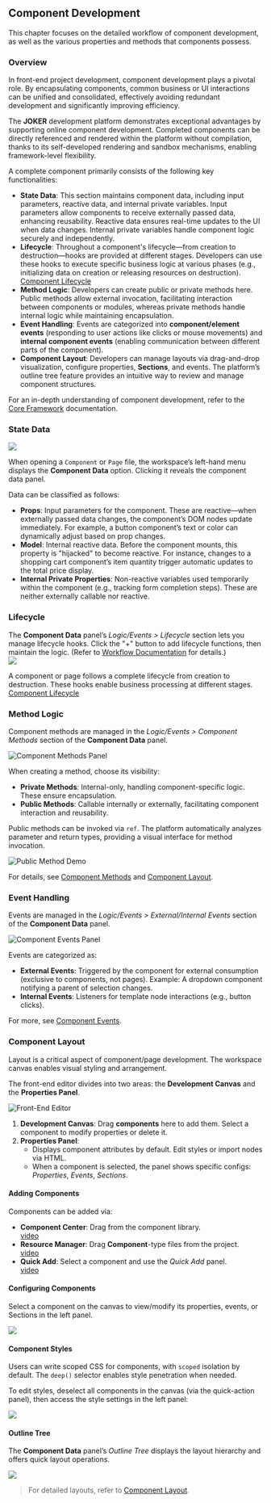 ## Component Development  

This chapter focuses on the detailed workflow of component development, as well as the various properties and methods that components possess.  

### Overview  

In front-end project development, component development plays a pivotal role. By encapsulating components, common business or UI interactions can be unified and consolidated, effectively avoiding redundant development and significantly improving efficiency.  

The **JOKER** development platform demonstrates exceptional advantages by supporting online component development. Completed components can be directly referenced and rendered within the platform without compilation, thanks to its self-developed rendering and sandbox mechanisms, enabling framework-level flexibility.  

A complete component primarily consists of the following key functionalities:  

- **State Data**: This section maintains component data, including input parameters, reactive data, and internal private variables. Input parameters allow components to receive externally passed data, enhancing reusability. Reactive data ensures real-time updates to the UI when data changes. Internal private variables handle component logic securely and independently.  
- **Lifecycle**: Throughout a component's lifecycle—from creation to destruction—hooks are provided at different stages. Developers can use these hooks to execute specific business logic at various phases (e.g., initializing data on creation or releasing resources on destruction). [Component Lifecycle](https://front.jokers.pub/base/component-lifecycle)  
- **Method Logic**: Developers can create public or private methods here. Public methods allow external invocation, facilitating interaction between components or modules, whereas private methods handle internal logic while maintaining encapsulation.  
- **Event Handling**: Events are categorized into **component/element events** (responding to user actions like clicks or mouse movements) and **internal component events** (enabling communication between different parts of the component).  
- **Component Layout**: Developers can manage layouts via drag-and-drop visualization, configure properties, **Sections**, and events. The platform’s outline tree feature provides an intuitive way to review and manage component structures.  

For an in-depth understanding of component development, refer to the [Core Framework](https://front.jokers.pub/base/component) documentation.  

### State Data  

![](/workbench/component.png)  

When opening a `Component` or `Page` file, the workspace’s left-hand menu displays the **Component Data** option. Clicking it reveals the component data panel.  

Data can be classified as follows:  

- **Props**: Input parameters for the component. These are reactive—when externally passed data changes, the component’s DOM nodes update immediately. For example, a button component’s text or color can dynamically adjust based on prop changes.  
- **Model**: Internal reactive data. Before the component mounts, this property is "hijacked" to become reactive. For instance, changes to a shopping cart component’s item quantity trigger automatic updates to the total price display.  
- **Internal Private Properties**: Non-reactive variables used temporarily within the component (e.g., tracking form completion steps). These are neither externally callable nor reactive.  

### Lifecycle  

The **Component Data** panel’s *Logic/Events > Lifecycle* section lets you manage lifecycle hooks. Click the "+" button to add lifecycle functions, then maintain the logic. (Refer to [Workflow Documentation](/workbench/workflow) for details.)  
![](/workbench/component2.png)  

A component or page follows a complete lifecycle from creation to destruction. These hooks enable business processing at different stages. [Component Lifecycle](/workbench/component-life)  

### Method Logic  

Component methods are managed in the *Logic/Events > Component Methods* section of the **Component Data** panel.  

![Component Methods Panel](/workbench/component3.png)  

When creating a method, choose its visibility:  

- **Private Methods**: Internal-only, handling component-specific logic. These ensure encapsulation.  
- **Public Methods**: Callable internally or externally, facilitating component interaction and reusability.  

Public methods can be invoked via `ref`. The platform automatically analyzes parameter and return types, providing a visual interface for method invocation.  

![Public Method Demo](/workbench/component5.png)  

For details, see [Component Methods](/workbench/component-method) and [Component Layout](/workbench/component-layout).  

### Event Handling  

Events are managed in the *Logic/Events > External/Internal Events* section of the **Component Data** panel.  

![Component Events Panel](/workbench/component6.png)  

Events are categorized as:  

- **External Events**: Triggered by the component for external consumption (exclusive to components, not pages). Example: A dropdown component notifying a parent of selection changes.  
- **Internal Events**: Listeners for template node interactions (e.g., button clicks).  

For more, see [Component Events](/workbench/component-event).  

### Component Layout  

Layout is a critical aspect of component/page development. The workspace canvas enables visual styling and arrangement.  

The front-end editor divides into two areas: the **Development Canvas** and the **Properties Panel**.  

![Front-End Editor](/workbench/front-end2.png)  

1. **Development Canvas**: Drag **components** here to add them. Select a component to modify properties or delete it.  
2. **Properties Panel**:  
   - Displays component attributes by default. Edit styles or import nodes via HTML.  
   - When a component is selected, the panel shows specific configs: *Properties*, *Events*, *Sections*.  

#### Adding Components  

Components can be added via:  

- **Component Center**: Drag from the component library.  
  [video](/workbench/component4.mp4)  
- **Resource Manager**: Drag **Component**-type files from the project.  
  [video](/workbench/component7.mp4)  
- **Quick Add**: Select a component and use the *Quick Add* panel.  
  [video](/workbench/component8.mp4)  

#### Configuring Components  

Select a component on the canvas to view/modify its properties, events, or Sections in the left panel.  

![](/workbench/component9.png)  

#### Component Styles  

Users can write scoped CSS for components, with `scoped` isolation by default. The `deep()` selector enables style penetration when needed.  

To edit styles, deselect all components in the canvas (via the quick-action panel), then access the style settings in the left panel:  

![](/workbench/component10.png)  

#### Outline Tree  

The **Component Data** panel’s *Outline Tree* displays the layout hierarchy and offers quick layout operations.  

![](/workbench/component11.png)  

> For detailed layouts, refer to [Component Layout](/workbench/component-layout).